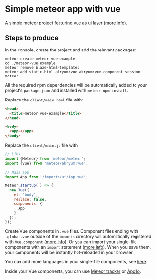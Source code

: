 # Simple meteor app with vue

A simple meteor project featuring [vue](https://vuejs.org/) as ui layer ([more info](https://github.com/Akryum/meteor-vue-component)).

## Steps to produce

In the console, create the project and add the relevant packages:

    meteor create meteor-vue-example
    cd ./meteor-vue-example
    meteor remove blaze-html-templates
    meteor add static-html akryum:vue akryum:vue-component session
    meteor

All the required npm dependencies will be automatically added to your project's `package.json` and installed with `meteor npm install`.

Replace the `client/main.html` file with:

```html
<head>
  <title>meteor-vue-example</title>
</head>

<body>
  <app></app>
</body>
```

Replace the `client/main.js` file with:

```javascript
// Libs
import {Meteor} from 'meteor/meteor';
import {Vue} from 'meteor/akryum:vue';

// Main app
import App from '/imports/ui/App.vue';

Meteor.startup(() => {
  new Vue({
    el: 'body',
    replace: false,
    components: {
      App
    }
  });
});
```

Create Vue components in `.vue` files. Component files ending with `.global.vue` outside of the `imports` directory will automatically registered with `Vue.component` ([more info](https://github.com/Akryum/meteor-vue-component/tree/master/packages/vue-component#global-vue-components)). Or you can import your single-file components with an `import` statement ([more info](https://github.com/Akryum/meteor-vue-component/tree/master/packages/vue-component#manual-import)). When you save them, your components will be instantly hot-reloaded in your browser.

You can add more languages in your single-file components, see [here](https://github.com/Akryum/meteor-vue-component/tree/master/packages/vue-component#language-packages).

Inside your Vue components, you can use [Meteor tracker](https://github.com/Akryum/meteor-vue-component/tree/master/packages/vue#usage) or [Apollo](https://github.com/Akryum/meteor-vue-component/tree/master/packages/vue-apollo#installation).
